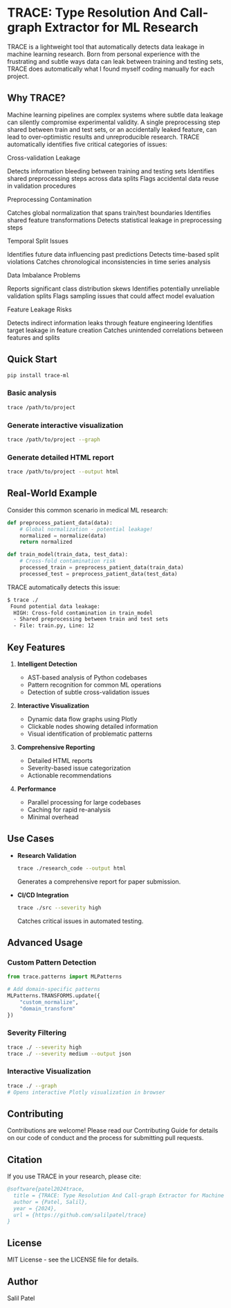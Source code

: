 # TRACE: Type Resolution And Call-graph Extractor for ML Research

TRACE is a lightweight tool that automatically detects data leakage in machine learning research. Born from personal experience with the frustrating and subtle ways data can leak between training and testing sets, TRACE does automatically what I found myself coding manually for each project.

## Why TRACE?

Machine learning pipelines are complex systems where subtle data leakage can silently compromise experimental validity. A single preprocessing step shared between train and test sets, or an accidentally leaked feature, can lead to over-optimistic results and unreproducible research.
TRACE automatically identifies five critical categories of issues:

Cross-validation Leakage

Detects information bleeding between training and testing sets
Identifies shared preprocessing steps across data splits
Flags accidental data reuse in validation procedures


Preprocessing Contamination

Catches global normalization that spans train/test boundaries
Identifies shared feature transformations
Detects statistical leakage in preprocessing steps


Temporal Split Issues

Identifies future data influencing past predictions
Detects time-based split violations
Catches chronological inconsistencies in time series analysis


Data Imbalance Problems

Reports significant class distribution skews
Identifies potentially unreliable validation splits
Flags sampling issues that could affect model evaluation


Feature Leakage Risks

Detects indirect information leaks through feature engineering
Identifies target leakage in feature creation
Catches unintended correlations between features and splits


## Quick Start
```bash
pip install trace-ml
```

### Basic analysis
```bash
trace /path/to/project
```

### Generate interactive visualization
```bash
trace /path/to/project --graph
```

### Generate detailed HTML report
```bash
trace /path/to/project --output html
```

## Real-World Example
Consider this common scenario in medical ML research:
```python
def preprocess_patient_data(data):
    # Global normalization - potential leakage!
    normalized = normalize(data)
    return normalized

def train_model(train_data, test_data):
    # Cross-fold contamination risk
    processed_train = preprocess_patient_data(train_data)
    processed_test = preprocess_patient_data(test_data)
```
TRACE automatically detects this issue:
```bash
$ trace ./
 Found potential data leakage:
  HIGH: Cross-fold contamination in train_model
  - Shared preprocessing between train and test sets
  - File: train.py, Line: 12
```

## Key Features
1. **Intelligent Detection**  
   - AST-based analysis of Python codebases  
   - Pattern recognition for common ML operations  
   - Detection of subtle cross-validation issues

2. **Interactive Visualization**  
   - Dynamic data flow graphs using Plotly  
   - Clickable nodes showing detailed information  
   - Visual identification of problematic patterns

3. **Comprehensive Reporting**  
   - Detailed HTML reports  
   - Severity-based issue categorization  
   - Actionable recommendations

4. **Performance**  
   - Parallel processing for large codebases  
   - Caching for rapid re-analysis  
   - Minimal overhead

## Use Cases
- **Research Validation**  
   ```bash
   trace ./research_code --output html
   ```  
   Generates a comprehensive report for paper submission.

- **CI/CD Integration**  
   ```bash
   trace ./src --severity high
   ```  
   Catches critical issues in automated testing.

## Advanced Usage
### Custom Pattern Detection
```python
from trace.patterns import MLPatterns

# Add domain-specific patterns
MLPatterns.TRANSFORMS.update({
    "custom_normalize",
    "domain_transform"
})
```

### Severity Filtering
```bash
trace ./ --severity high
trace ./ --severity medium --output json
```

### Interactive Visualization
```bash
trace ./ --graph
# Opens interactive Plotly visualization in browser
```

## Contributing
Contributions are welcome! Please read our Contributing Guide for details on our code of conduct and the process for submitting pull requests.

## Citation
If you use TRACE in your research, please cite:
```bibtex
@software{patel2024trace,
  title = {TRACE: Type Resolution And Call-graph Extractor for Machine Learning Research},
  author = {Patel, Salil},
  year = {2024},
  url = {https://github.com/salilpatel/trace}
}
```

## License
MIT License - see the LICENSE file for details.

## Author
Salil Patel
